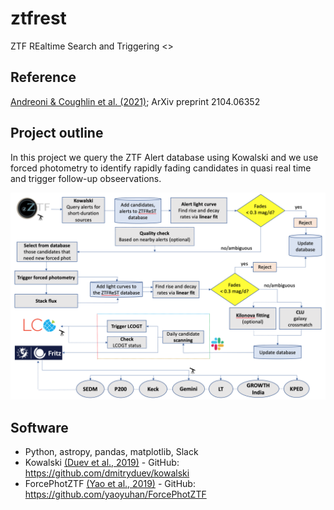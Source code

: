 # ztfrest
ZTF REaltime Search and Triggering <>

## Reference
 
[Andreoni & Coughlin et al. (2021)](https://ui.adsabs.harvard.edu/abs/2021arXiv210406352A/abstract); ArXiv preprint 2104.06352

## Project outline

In this project we query the ZTF Alert database using Kowalski and we use forced photometry to identify rapidly fading candidates in quasi real time and trigger follow-up obseervations.

![Transient searching flowchart](flowchart_paper.png)

## Software
* Python, astropy, pandas, matplotlib, Slack
* Kowalski [(Duev et al., 2019)](https://ui.adsabs.harvard.edu/abs/2019MNRAS.489.3582D/abstract) - GitHub: https://github.com/dmitryduev/kowalski
* ForcePhotZTF [(Yao et al., 2019)](https://ui.adsabs.harvard.edu/abs/2019ApJ...886..152Y/abstract) - GitHub: https://github.com/yaoyuhan/ForcePhotZTF

